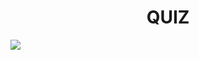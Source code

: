 <h1 align="center"> QUIZ </h1>
 <p align="left">
   <img src="https://img.shields.io/badge/STATUS-FINISHED-blue">
 </p>
